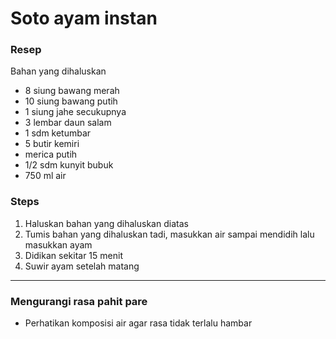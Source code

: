 # Soto ayam instan

### Resep
Bahan yang dihaluskan
- 8 siung bawang merah
- 10 siung bawang putih
- 1 siung jahe secukupnya
- 3 lembar daun salam 
- 1 sdm ketumbar 
- 5 butir kemiri
- merica putih
- 1/2 sdm kunyit bubuk
- 750 ml air


### Steps
1. Haluskan bahan yang dihaluskan diatas
2. Tumis bahan yang dihaluskan tadi, masukkan air sampai mendidih lalu masukkan ayam
3. Didikan sekitar 15 menit
4. Suwir ayam setelah matang


---
### Mengurangi rasa pahit pare
- Perhatikan komposisi air agar rasa tidak terlalu hambar
